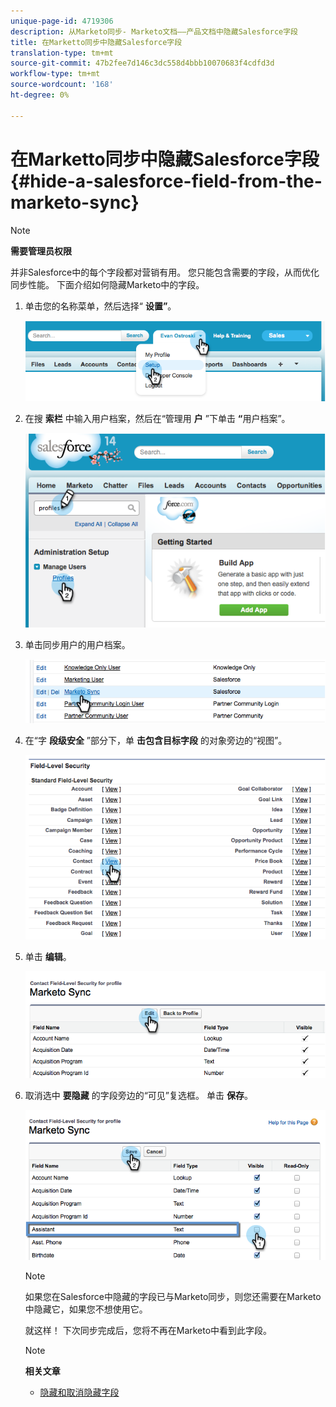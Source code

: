 ```yaml
---
unique-page-id: 4719306
description: 从Marketo同步- Marketo文档——产品文档中隐藏Salesforce字段
title: 在Marketto同步中隐藏Salesforce字段
translation-type: tm+mt
source-git-commit: 47b2fee7d146c3dc558d4bbb10070683f4cdfd3d
workflow-type: tm+mt
source-wordcount: '168'
ht-degree: 0%

---
```



# 在Marketto同步中隐藏Salesforce字段 {#hide-a-salesforce-field-from-the-marketo-sync}

>[!NOTE]
>
>**需要管理员权限**

并非Salesforce中的每个字段都对营销有用。 您只能包含需要的字段，从而优化同步性能。 下面介绍如何隐藏Marketo中的字段。

1. 单击您的名称菜单，然后选择“ **设置”**。

   ![](assets/image2015-6-30-15-3a11-3a23.png)

1. 在搜 **索栏** 中输入用户档案，然后在“管理用 **户** ”下单击 **“**&#x200B;用户档案”。

   ![](assets/image2015-6-30-15-3a12-3a46.png)

1. 单击同步用户的用户档案。

   ![](assets/image2015-6-30-15-3a17-3a38.png)

1. 在“字 **段级安全** ”部分下，单 **击包含目标字段** 的对象旁边的“视图”。

   ![](assets/image2015-6-30-15-3a24-3a32.png)

1. 单击 **编辑**。

   ![](assets/image2015-6-30-15-3a25-3a42.png)

1. 取消选中 **要隐藏** 的字段旁边的“可见”复选框。 单击 **保存**。

   ![](assets/image2015-6-30-15-3a27-3a16.png)

   >[!NOTE]
   >
   >如果您在Salesforce中隐藏的字段已与Marketo同步，则您还需要在Marketo中隐藏它，如果您不想使用它。

   就这样！ 下次同步完成后，您将不再在Marketo中看到此字段。

   >[!NOTE]
   >
   >**相关文章**
   >
   >    
   >    
   >    * [隐藏和取消隐藏字段](../../../../../product-docs/administration/field-management/hide-and-unhide-a-field.md)


